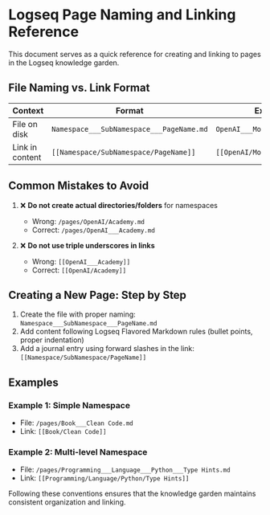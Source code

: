 # Logseq Page Naming and Linking Reference

This document serves as a quick reference for creating and linking to pages in the Logseq knowledge garden.

## File Naming vs. Link Format

| Context | Format | Example |
|---------|--------|---------|
| File on disk | `Namespace___SubNamespace___PageName.md` | `OpenAI___Model___GPT___4.md` |
| Link in content | `[[Namespace/SubNamespace/PageName]]` | `[[OpenAI/Model/GPT/4]]` |

## Common Mistakes to Avoid

1. ❌ **Do not create actual directories/folders** for namespaces
   - Wrong: `/pages/OpenAI/Academy.md`
   - Correct: `/pages/OpenAI___Academy.md`

2. ❌ **Do not use triple underscores in links**
   - Wrong: `[[OpenAI___Academy]]`
   - Correct: `[[OpenAI/Academy]]`

## Creating a New Page: Step by Step

1. Create the file with proper naming: `Namespace___SubNamespace___PageName.md`
2. Add content following Logseq Flavored Markdown rules (bullet points, proper indentation)
3. Add a journal entry using forward slashes in the link: `[[Namespace/SubNamespace/PageName]]`

## Examples

### Example 1: Simple Namespace

- File: `/pages/Book___Clean Code.md`
- Link: `[[Book/Clean Code]]`

### Example 2: Multi-level Namespace

- File: `/pages/Programming___Language___Python___Type Hints.md`
- Link: `[[Programming/Language/Python/Type Hints]]`

Following these conventions ensures that the knowledge garden maintains consistent organization and linking.
